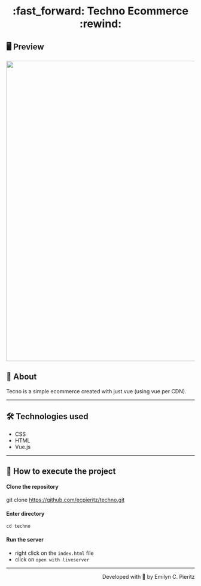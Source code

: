 <h1 align = "center"> :fast_forward: Techno Ecommerce :rewind: </h1>

## 🖥 Preview
<p align = "center">
  <img src = "https://github.com/ecpieritz/xxx" width = "800">
</p>

## 📖 About
<p>Tecno is a simple ecommerce created with just vue (using vue per CDN).</p>

---

## 🛠 Technologies used
- CSS
- HTML
- Vue.js

---


## 🚀 How to execute the project
#### Clone the repository
git clone https://github.com/ecpieritz/techno.git

#### Enter directory
`cd techno`

#### Run the server
- right click on the `index.html` file
- click on `open with liveserver`

---
<p align = "right">Developed with 💙 by Emilyn C. Pieritz</p>

